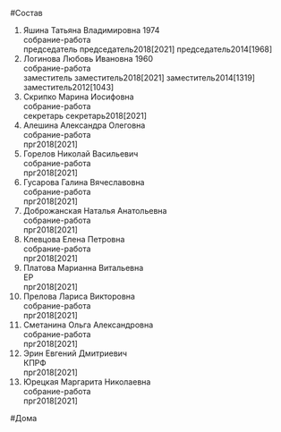 #Состав  
1. Яшина Татьяна Владимировна 1974  
    собрание-работа  
    председатель председатель2018[2021] председатель2014[1968]  
2. Логинова Любовь Ивановна 1960  
    собрание-работа  
    заместитель заместитель2018[2021] заместитель2014[1319] заместитель2012[1043]  
3. Скрипко Марина Иосифовна  
    собрание-работа  
    секретарь секретарь2018[2021]  
4. Алешина Александра Олеговна  
    собрание-работа  
    прг2018[2021]  
5. Горелов Николай Васильевич  
    собрание-работа  
    прг2018[2021]  
6. Гусарова Галина Вячеславовна  
    собрание-работа  
    прг2018[2021]  
7. Доброжанская Наталья Анатольевна  
    собрание-работа  
    прг2018[2021]  
8. Клевцова Елена Петровна  
    собрание-работа  
    прг2018[2021]  
9. Платова Марианна Витальевна  
    ЕР  
    прг2018[2021]  
10. Прелова Лариса Викторовна  
    собрание-работа  
    прг2018[2021]  
11. Сметанина Ольга Александровна  
    собрание-работа  
    прг2018[2021]  
12. Эрин Евгений Дмитриевич  
    КПРФ  
    прг2018[2021]  
13. Юрецкая Маргарита Николаевна  
    собрание-работа  
    прг2018[2021]  
  
#Дома  
